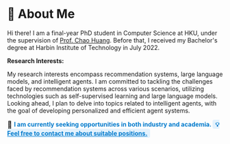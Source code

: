 # 🧐 About Me

Hi there! I am a final-year PhD student in Computer Science at HKU, under the supervision of [Prof. Chao Huang](https://sites.google.com/view/chaoh/home). Before that, I received my Bachelor's degree at Harbin Institute of Technology in July 2022.

**Research Interests:**

My research interests encompass recommendation systems, large language models, and intelligent agents. I am committed to tackling the challenges faced by recommendation systems across various scenarios, utilizing technologies such as self-supervised learning and large language models. Looking ahead, I plan to delve into topics related to intelligent agents, with the goal of developing personalized and efficient agent systems.

<span style="font-size:1.3em; vertical-align:middle;">&#128233;</span>
<span style="color:#007acc; font-weight:bold;">
I am currently seeking opportunities in both industry and academia.
</span>
<span style="color:#007acc; font-weight:bold; background-color: #e3f2fd; padding: 2px 6px; border-radius: 4px;">
&#128161; <u>Feel free to contact me about suitable positions.</u>
</span>